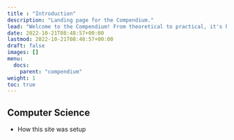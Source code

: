 ```yaml
---
title : "Introduction"
description: "Landing page for the Compendium."
lead: "Welcome to the Compendium! From theoretical to practical, it's here!"
date: 2022-10-21T08:48:57+00:00
lastmod: 2022-10-21T08:48:57+00:00
draft: false
images: []
menu:
  docs:
    parent: "compendium"
weight: 1
toc: true
---
```

## Computer Science
- How this site was setup